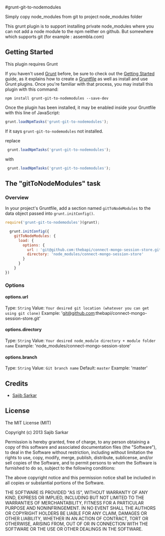 #grunt-git-to-nodemodules

Simply copy node_modules from git to project node_modules folder

This grunt plugin is to support installing private node_modules where you can not add a node module to the npm neither on github. But somewhere which supports git (for example : assembla.com)

## Getting Started
This plugin requires Grunt

If you haven't used [Grunt](http://gruntjs.com/) before, be sure to check out the [Getting Started](http://gruntjs.com/getting-started) guide, as it explains how to create a [Gruntfile](http://gruntjs.com/sample-gruntfile) as well as install and use Grunt plugins. Once you're familiar with that process, you may install this plugin with this command:

```shell
npm install grunt-git-to-nodemodules --save-dev
```

Once the plugin has been installed, it may be enabled inside your Gruntfile with this line of JavaScript:

```js
grunt.loadNpmTasks('grunt-git-to-nodemodules');
```

If it says `grunt-git-to-nodemodules` not installed.

replace
```js
 grunt.loadNpmTasks('grunt-git-to-nodemodules');
```
with
```js
 grunt.loadNpmTasks('grunt-git-to-nodemodules');
```

## The "gitToNodeModules" task

### Overview
In your project's Gruntfile, add a section named `gitToNodeModules` to the data object passed into `grunt.initConfig()`.

```js
require('grunt-git-to-nodemodules')(grunt);

  grunt.initConfig({
    gitToNodeModules: {
      load: {
        options: {
          url : 'git@github.com:thebapi/connect-mongo-session-store.git',
          directory: 'node_modules/connect-mongo-session-store'
        }
      }
    }
})
```

### Options

#### options.url
Type: `String`
Value: `Your desired git location (whatever you can get using git clone)`
Example: 'git@github.com:thebapi/connect-mongo-session-store.git'

#### options.directory
Type: `String`
Value: `Your desired node_module directory + module folder name`
Example: 'node_modules/connect-mongo-session-store'

#### options.branch
Type: `String`
Value: `Git branch name`
Default: `master`
Example: 'master'


## Credits

  - [Sajib Sarkar](http://github.com/thebapi)

## License

The MIT License (MIT)

Copyright (c) 2013 Sajib Sarkar

Permission is hereby granted, free of charge, to any person obtaining a copy of
this software and associated documentation files (the "Software"), to deal in
the Software without restriction, including without limitation the rights to
use, copy, modify, merge, publish, distribute, sublicense, and/or sell copies of
the Software, and to permit persons to whom the Software is furnished to do so,
subject to the following conditions:

The above copyright notice and this permission notice shall be included in all
copies or substantial portions of the Software.

THE SOFTWARE IS PROVIDED "AS IS", WITHOUT WARRANTY OF ANY KIND, EXPRESS OR
IMPLIED, INCLUDING BUT NOT LIMITED TO THE WARRANTIES OF MERCHANTABILITY, FITNESS
FOR A PARTICULAR PURPOSE AND NONINFRINGEMENT. IN NO EVENT SHALL THE AUTHORS OR
COPYRIGHT HOLDERS BE LIABLE FOR ANY CLAIM, DAMAGES OR OTHER LIABILITY, WHETHER
IN AN ACTION OF CONTRACT, TORT OR OTHERWISE, ARISING FROM, OUT OF OR IN
CONNECTION WITH THE SOFTWARE OR THE USE OR OTHER DEALINGS IN THE SOFTWARE.

